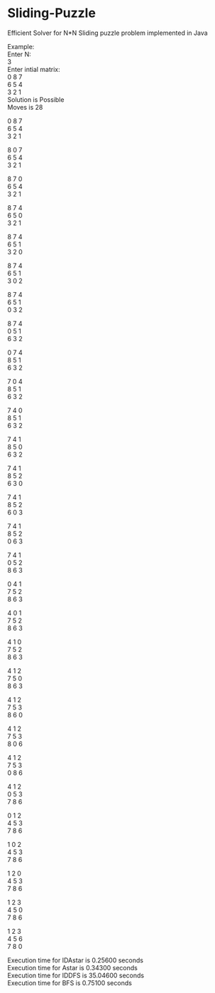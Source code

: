 # Sliding-Puzzle
Efficient Solver for N*N Sliding puzzle problem implemented in Java


Example:  
Enter N:  
3  
Enter intial matrix:  
0 8 7   
6 5 4  
3 2 1  
Solution is Possible  
Moves is 28  

0 8 7  
6 5 4  
3 2 1  

8 0 7  
6 5 4  
3 2 1  

8 7 0  
6 5 4  
3 2 1  

8 7 4  
6 5 0  
3 2 1  

8 7 4  
6 5 1  
3 2 0  

8 7 4  
6 5 1  
3 0 2  

8 7 4  
6 5 1  
0 3 2  

8 7 4  
0 5 1  
6 3 2  

0 7 4  
8 5 1  
6 3 2  

7 0 4  
8 5 1  
6 3 2  

7 4 0  
8 5 1  
6 3 2  

7 4 1  
8 5 0  
6 3 2  

7 4 1  
8 5 2  
6 3 0  

7 4 1  
8 5 2  
6 0 3  

7 4 1  
8 5 2  
0 6 3  

7 4 1  
0 5 2  
8 6 3  

0 4 1  
7 5 2  
8 6 3  

4 0 1  
7 5 2  
8 6 3  

4 1 0  
7 5 2  
8 6 3  

4 1 2  
7 5 0  
8 6 3  

4 1 2  
7 5 3  
8 6 0  

4 1 2  
7 5 3  
8 0 6  

4 1 2  
7 5 3  
0 8 6  

4 1 2  
0 5 3  
7 8 6  

0 1 2  
4 5 3  
7 8 6  

1 0 2  
4 5 3  
7 8 6  

1 2 0  
4 5 3  
7 8 6  

1 2 3  
4 5 0  
7 8 6  

1 2 3  
4 5 6  
7 8 0  

Execution time for IDAstar is 0.25600 seconds  
Execution time for Astar is 0.34300 seconds  
Execution time for IDDFS is 35.04600 seconds  
Execution time for BFS is 0.75100 seconds  

